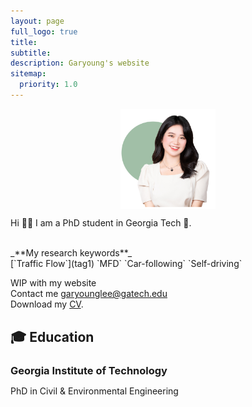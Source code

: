 ```yaml
---
layout: page
full_logo: true
title: 
subtitle:
description: Garyoung's website
sitemap:
  priority: 1.0
---
```

<html>
<head>
    <style>
        * {
            margin: 0;
            padding: 0;
        }
        .imgbox {
            display: grid;
            height: auto;
        }
        .center-fit {
            max-width: 30%;
            max-height: 100vh;
            margin: auto;
        }
    </style>
</head>
<body>
<div class="imgbox">
    <img class="center-fit" src='assets/img/headshot_lighhtgreen-03.png'>
</div>
</body>
</html>


<p class="describe-text">Hi 👋🏻 I am a PhD student in Georgia Tech 🐝. </p>

<br> 
_**My research keywords**_
<br>
[`Traffic Flow`](tag1)  `MFD`  `Car-following`  `Self-driving` 

WIP with my website
<br>
Contact me [garyounglee@gatech.edu](#) <br>
Download my [CV](#). <br>






## 🎓 Education
### Georgia Institute of Technology 
PhD in Civil & Environmental Engineering 

<br>
<br>
<br>
<br>
<br>
<br>
<br>
